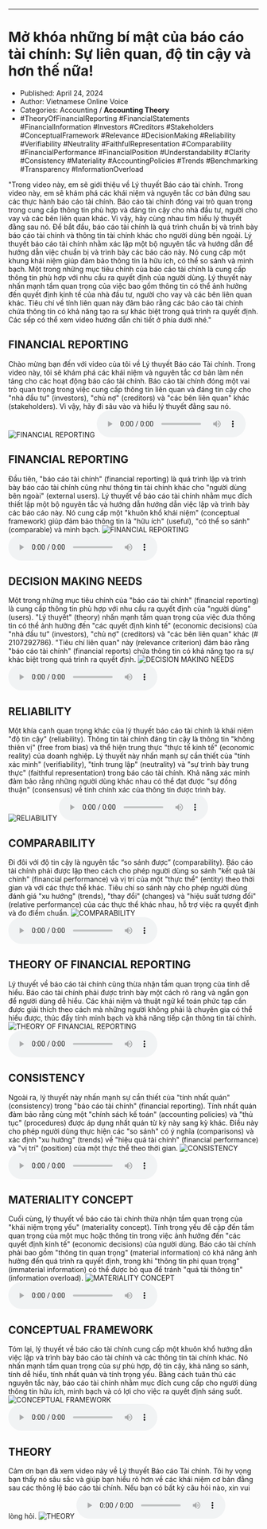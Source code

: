 
---

# Mở khóa những bí mật của báo cáo tài chính: Sự liên quan, độ tin cậy và hơn thế nữa!

- Published: April 24, 2024
- Author: Vietnamese Online Voice
- Categories: Accounting / **Accounting Theory**
- #TheoryOfFinancialReporting #FinancialStatements #FinancialInformation #Investors #Creditors #Stakeholders #ConceptualFramework #Relevance #DecisionMaking #Reliability #Verifiability #Neutrality #FaithfulRepresentation #Comparability #FinancialPerformance #FinancialPosition #Understandability #Clarity #Consistency #Materiality #AccountingPolicies #Trends #Benchmarking #Transparency #InformationOverload

"Trong video này, em sẽ giới thiệu về Lý thuyết Báo cáo tài chính. Trong video này, em sẽ khám phá các khái niệm và nguyên tắc cơ bản đứng sau các thực hành báo cáo tài chính. Báo cáo tài chính đóng vai trò quan trọng trong cung cấp thông tin phù hợp và đáng tin cậy cho nhà đầu tư, người cho vay và các bên liên quan khác. Vì vậy, hãy cùng nhau tìm hiểu lý thuyết đằng sau nó. Để bắt đầu, báo cáo tài chính là quá trình chuẩn bị và trình bày báo cáo tài chính và thông tin tài chính khác cho người dùng bên ngoài. Lý thuyết báo cáo tài chính nhằm xác lập một bộ nguyên tắc và hướng dẫn để hướng dẫn việc chuẩn bị và trình bày các báo cáo này. Nó cung cấp một khung khái niệm giúp đảm bảo thông tin là hữu ích, có thể so sánh và minh bạch. Một trong những mục tiêu chính của báo cáo tài chính là cung cấp thông tin phù hợp với nhu cầu ra quyết định của người dùng. Lý thuyết này nhấn mạnh tầm quan trọng của việc bao gồm thông tin có thể ảnh hưởng đến quyết định kinh tế của nhà đầu tư, người cho vay và các bên liên quan khác. Tiêu chí về tính liên quan này đảm bảo rằng các báo cáo tài chính chứa thông tin có khả năng tạo ra sự khác biệt trong quá trình ra quyết định. Các sếp có thể xem video hướng dẫn chi tiết ở phía dưới nhé."


## FINANCIAL REPORTING

Chào mừng bạn đến với video của tôi về Lý thuyết Báo cáo Tài chính. Trong video này, tôi sẽ khám phá các khái niệm và nguyên tắc cơ bản làm nền tảng cho các hoạt động báo cáo tài chính. Báo cáo tài chính đóng một vai trò quan trọng trong việc cung cấp thông tin liên quan và đáng tin cậy cho "nhà đầu tư" (investors), "chủ nợ" (creditors) và "các bên liên quan" khác (stakeholders). Vì vậy, hãy đi sâu vào và hiểu lý thuyết đằng sau nó.
![FINANCIAL REPORTING](https://http-archiver-apis-production-80.schnworks.com/storage/images/transitions/2024-04-24/transition--18855263770-Montserrat-Thin-7B1FA2.jpg)
<audio controls>
    <source src="https://http-archiver-apis-production-80.schnworks.com/storage/audio/file-34639605189.mp3" type="audio/mpeg">
</audio>



## FINANCIAL REPORTING

Đầu tiên, "báo cáo tài chính" (financial reporting) là quá trình lập và trình bày báo cáo tài chính cũng như thông tin tài chính khác cho "người dùng bên ngoài" (external users). Lý thuyết về báo cáo tài chính nhằm mục đích thiết lập một bộ nguyên tắc và hướng dẫn hướng dẫn việc lập và trình bày các báo cáo này. Nó cung cấp một "khuôn khổ khái niệm" (conceptual framework) giúp đảm bảo thông tin là "hữu ích" (useful), "có thể so sánh" (comparable) và minh bạch.
![FINANCIAL REPORTING](https://http-archiver-apis-production-80.schnworks.com/storage/images/transitions/2024-04-24/transition-28657745569-Montserrat-Medium-512DA8.jpg)
<audio controls>
    <source src="https://http-archiver-apis-production-80.schnworks.com/storage/audio/file-5296050320.mp3" type="audio/mpeg">
</audio>



## DECISION MAKING NEEDS

Một trong những mục tiêu chính của "báo cáo tài chính" (financial reporting) là cung cấp thông tin phù hợp với nhu cầu ra quyết định của "người dùng" (users). "Lý thuyết" (theory) nhấn mạnh tầm quan trọng của việc đưa thông tin có thể ảnh hưởng đến "các quyết định kinh tế" (economic decisions) của "nhà đầu tư" (investors), "chủ nợ" (creditors) và "các bên liên quan" khác (# 2107292786). "Tiêu chí liên quan" này (relevance criterion) đảm bảo rằng "báo cáo tài chính" (financial reports) chứa thông tin có khả năng tạo ra sự khác biệt trong quá trình ra quyết định.
![DECISION MAKING NEEDS](https://http-archiver-apis-production-80.schnworks.com/storage/images/transitions/2024-04-24/transition-15940382508-Montserrat-Bold-7B1FA2.jpg)
<audio controls>
    <source src="https://http-archiver-apis-production-80.schnworks.com/storage/audio/file-26955682453.mp3" type="audio/mpeg">
</audio>



## RELIABILITY

Một khía cạnh quan trọng khác của lý thuyết báo cáo tài chính là khái niệm "độ tin cậy" (reliability). Thông tin tài chính đáng tin cậy là thông tin "không thiên vị" (free from bias) và thể hiện trung thực "thực tế kinh tế" (economic reality) của doanh nghiệp. Lý thuyết này nhấn mạnh sự cần thiết của "tính xác minh" (verifiability), "tính trung lập" (neutrality) và "sự trình bày trung thực" (faithful representation) trong báo cáo tài chính. Khả năng xác minh đảm bảo rằng những người dùng khác nhau có thể đạt được "sự đồng thuận" (consensus) về tính chính xác của thông tin được trình bày.
![RELIABILITY](https://http-archiver-apis-production-80.schnworks.com/storage/images/transitions/2024-04-24/transition-34680916094-Montserrat-Thin-283593.jpg)
<audio controls>
    <source src="https://http-archiver-apis-production-80.schnworks.com/storage/audio/file-24722589982.mp3" type="audio/mpeg">
</audio>



## COMPARABILITY

Đi đôi với độ tin cậy là nguyên tắc “so sánh được” (comparability). Báo cáo tài chính phải được lập theo cách cho phép người dùng so sánh "kết quả tài chính" (financial performance) và vị trí của một "thực thể" (entity) theo thời gian và với các thực thể khác. Tiêu chí so sánh này cho phép người dùng đánh giá "xu hướng" (trends), "thay đổi" (changes) và "hiệu suất tương đối" (relative performance) của các thực thể khác nhau, hỗ trợ việc ra quyết định và đo điểm chuẩn.
![COMPARABILITY](https://http-archiver-apis-production-80.schnworks.com/storage/images/transitions/2024-04-24/transition-10959710590-Montserrat-Medium-7B1FA2.jpg)
<audio controls>
    <source src="https://http-archiver-apis-production-80.schnworks.com/storage/audio/file-2244480872.mp3" type="audio/mpeg">
</audio>



## THEORY OF FINANCIAL REPORTING

Lý thuyết về báo cáo tài chính cũng thừa nhận tầm quan trọng của tính dễ hiểu. Báo cáo tài chính phải được trình bày một cách rõ ràng và ngắn gọn để người dùng dễ hiểu. Các khái niệm và thuật ngữ kế toán phức tạp cần được giải thích theo cách mà những người không phải là chuyên gia có thể hiểu được, thúc đẩy tính minh bạch và khả năng tiếp cận thông tin tài chính.
![THEORY OF FINANCIAL REPORTING](https://http-archiver-apis-production-80.schnworks.com/storage/images/transitions/2024-04-24/transition-5593144807-Montserrat-ExtraBold-673AB7.jpg)
<audio controls>
    <source src="https://http-archiver-apis-production-80.schnworks.com/storage/audio/file-13509639690.mp3" type="audio/mpeg">
</audio>



## CONSISTENCY

Ngoài ra, lý thuyết này nhấn mạnh sự cần thiết của "tính nhất quán" (consistency) trong "báo cáo tài chính" (financial reporting). Tính nhất quán đảm bảo rằng cùng một "chính sách kế toán" (accounting policies) và "thủ tục" (procedures) được áp dụng nhất quán từ kỳ này sang kỳ khác. Điều này cho phép người dùng thực hiện các "so sánh" có ý nghĩa (comparisons) và xác định "xu hướng" (trends) về "hiệu quả tài chính" (financial performance) và "vị trí" (position) của một thực thể theo thời gian.
![CONSISTENCY](https://http-archiver-apis-production-80.schnworks.com/storage/images/transitions/2024-04-24/transition--71760474733-Montserrat-SemiBold-673AB7.jpg)
<audio controls>
    <source src="https://http-archiver-apis-production-80.schnworks.com/storage/audio/file-6752231721.mp3" type="audio/mpeg">
</audio>



## MATERIALITY CONCEPT

Cuối cùng, lý thuyết về báo cáo tài chính thừa nhận tầm quan trọng của "khái niệm trọng yếu" (materiality concept). Tính trọng yếu đề cập đến tầm quan trọng của một mục hoặc thông tin trong việc ảnh hưởng đến "các quyết định kinh tế" (economic decisions) của người dùng. Báo cáo tài chính phải bao gồm "thông tin quan trọng" (material information) có khả năng ảnh hưởng đến quá trình ra quyết định, trong khi "thông tin phi quan trọng" (immaterial information) có thể được bỏ qua để tránh "quá tải thông tin" (information overload).
![MATERIALITY CONCEPT](https://http-archiver-apis-production-80.schnworks.com/storage/images/transitions/2024-04-24/transition-19343111414-Montserrat-Thin-9C27B0.jpg)
<audio controls>
    <source src="https://http-archiver-apis-production-80.schnworks.com/storage/audio/file-10664439734.mp3" type="audio/mpeg">
</audio>



## CONCEPTUAL FRAMEWORK

Tóm lại, lý thuyết về báo cáo tài chính cung cấp một khuôn khổ hướng dẫn việc lập và trình bày báo cáo tài chính và các thông tin tài chính khác. Nó nhấn mạnh tầm quan trọng của sự phù hợp, độ tin cậy, khả năng so sánh, tính dễ hiểu, tính nhất quán và tính trọng yếu. Bằng cách tuân thủ các nguyên tắc này, báo cáo tài chính nhằm mục đích cung cấp cho người dùng thông tin hữu ích, minh bạch và có lợi cho việc ra quyết định sáng suốt.
![CONCEPTUAL FRAMEWORK](https://http-archiver-apis-production-80.schnworks.com/storage/images/transitions/2024-04-24/transition--57609417846-Montserrat-Black-4A148C.jpg)
<audio controls>
    <source src="https://http-archiver-apis-production-80.schnworks.com/storage/audio/file-20581356072.mp3" type="audio/mpeg">
</audio>



## THEORY

Cảm ơn bạn đã xem video này về Lý thuyết Báo cáo Tài chính. Tôi hy vọng bạn thấy nó sâu sắc và giúp bạn hiểu rõ hơn về các khái niệm cơ bản đằng sau các thông lệ báo cáo tài chính. Nếu bạn có bất kỳ câu hỏi nào, xin vui lòng hỏi.
![THEORY](https://http-archiver-apis-production-80.schnworks.com/storage/images/transitions/2024-04-24/transition-4417870946-Montserrat-Regular-283593.jpg)
<audio controls>
    <source src="https://http-archiver-apis-production-80.schnworks.com/storage/audio/file-11650604945.mp3" type="audio/mpeg">
</audio>

